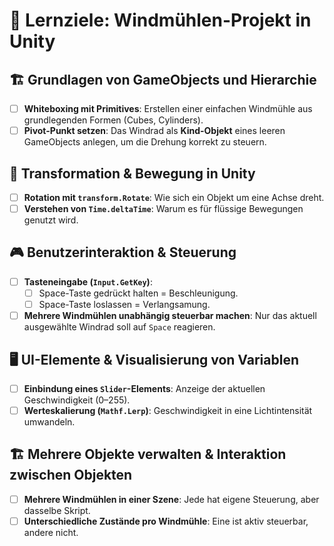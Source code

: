 # 🎯 Lernziele: Windmühlen-Projekt in Unity

## 🏗 **Grundlagen von GameObjects und Hierarchie**
- [ ] **Whiteboxing mit Primitives**: Erstellen einer einfachen Windmühle aus grundlegenden Formen (Cubes, Cylinders).
- [ ] **Pivot-Punkt setzen**: Das Windrad als **Kind-Objekt** eines leeren GameObjects anlegen, um die Drehung korrekt zu steuern.

## 🔄 **Transformation & Bewegung in Unity**
- [ ] **Rotation mit `transform.Rotate`**: Wie sich ein Objekt um eine Achse dreht.
- [ ] **Verstehen von `Time.deltaTime`**: Warum es für flüssige Bewegungen genutzt wird.

## 🎮 **Benutzerinteraktion & Steuerung**
- [ ] **Tasteneingabe (`Input.GetKey`)**: 
  - [ ] Space-Taste gedrückt halten = Beschleunigung.
  - [ ] Space-Taste loslassen = Verlangsamung.
- [ ] **Mehrere Windmühlen unabhängig steuerbar machen**: Nur das aktuell ausgewählte Windrad soll auf `Space` reagieren.

## 🖥 **UI-Elemente & Visualisierung von Variablen**
- [ ] **Einbindung eines `Slider`-Elements**: Anzeige der aktuellen Geschwindigkeit (0–255).
- [ ] **Werteskalierung (`Mathf.Lerp`)**: Geschwindigkeit in eine Lichtintensität umwandeln.

## 🏗 **Mehrere Objekte verwalten & Interaktion zwischen Objekten**
- [ ] **Mehrere Windmühlen in einer Szene**: Jede hat eigene Steuerung, aber dasselbe Skript.
- [ ] **Unterschiedliche Zustände pro Windmühle**: Eine ist aktiv steuerbar, andere nicht.
